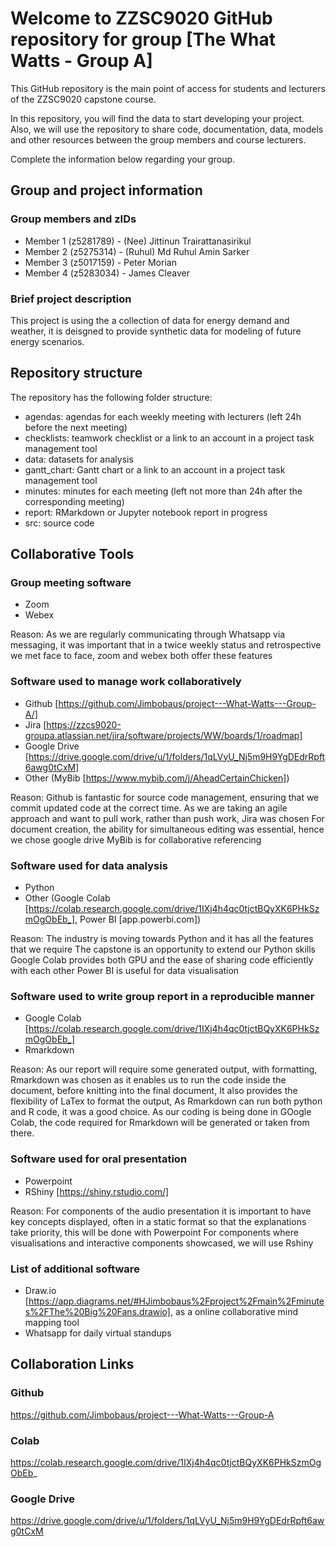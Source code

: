# Welcome to ZZSC9020 GitHub repository for group [The What Watts - Group A]

This GitHub repository is the main point of access for students and lecturers of the ZZSC9020 capstone course. 

In this repository, you will find the data to start developing your project. Also, we will use the repository to share code, documentation, data, models and other resources between the group members and course lecturers.

Complete the information below regarding your group.

## Group and project information

### Group members and zIDs
- Member 1 (z5281789) - (Nee) Jittinun Trairattanasirikul
- Member 2 (z5275314) - (Ruhul) Md Ruhul Amin Sarker
- Member 3 (z5017159) - Peter Morian
- Member 4 (z5283034) - James Cleaver

### Brief project description
This project is using the a collection of data for energy demand and weather, it is deisgned to provide synthetic data for modeling of future energy scenarios.

## Repository structure

The repository has the following folder structure:

- agendas: agendas for each weekly meeting with lecturers (left 24h before the next meeting)
- checklists: teamwork checklist or a link to an account in a project task management tool
- data: datasets for analysis
- gantt_chart: Gantt chart or a link to an account in a project task management tool
- minutes: minutes for each meeting (left not more than 24h after the corresponding meeting)
- report: RMarkdown or Jupyter notebook report in progress
- src: source code

## Collaborative Tools
### Group meeting software
- Zoom
- Webex

Reason: As we are regularly communicating through Whatsapp via messaging, it was important that in a twice weekly status and retrospective we met face to face, zoom and webex both offer these features

### Software used to manage work collaboratively
- Github [https://github.com/Jimbobaus/project---What-Watts---Group-A/]
- Jira [https://zzcs9020-groupa.atlassian.net/jira/software/projects/WW/boards/1/roadmap]
- Google Drive [https://drive.google.com/drive/u/1/folders/1qLVyU_Nj5m9H9YgDEdrRpft6awg0tCxM]
- Other (MyBib [https://www.mybib.com/j/AheadCertainChicken])

Reason: Github is fantastic for source code management, ensuring that we commit updated code at the correct time.
As we are taking an agile approach and want to pull work, rather than push work, Jira was chosen
For document creation, the ability for simultaneous editing was essential, hence we chose google drive
MyBib is for collaborative referencing

### Software used for data analysis
- Python
- Other (Google Colab [https://colab.research.google.com/drive/1IXj4h4qc0tjctBQyXK6PHkSzmOgObEb_], Power BI [app.powerbi.com])

Reason: The industry is moving towards Python and it has all the features that we require
The capstone is an opportunity to extend our Python skills
Google Colab provides both GPU and the ease of sharing code efficiently with each other
Power BI is useful for data visualisation

### Software used to write group report in a reproducible manner
- Google Colab [https://colab.research.google.com/drive/1IXj4h4qc0tjctBQyXK6PHkSzmOgObEb_]
- Rmarkdown

Reason: As our report will require some generated output, with formatting, Rmarkdown was chosen as it enables us to run the code inside the document, before knitting into the final document, It also provides the flexibility of LaTex to format the output, As Rmarkdown can run both python and R code, it was a good choice. As our coding is being done in GOogle Colab, the code required for Rmarkdown will be generated or taken from there. 

### Software used for oral presentation
- Powerpoint
- RShiny [https://shiny.rstudio.com/]

Reason: For components of the audio presentation it is important to have key concepts displayed, often in a static format so that the explanations take priority, this will be done with Powerpoint
For components where visualisations and interactive components showcased, we will use Rshiny

### List of additional software
- Draw.io [https://app.diagrams.net/#HJimbobaus%2Fproject%2Fmain%2Fminutes%2FThe%20Big%20Fans.drawio], as a online collaborative mind mapping tool
- Whatsapp for daily virtual standups


## Collaboration Links
### Github
https://github.com/Jimbobaus/project---What-Watts---Group-A 

### Colab
https://colab.research.google.com/drive/1IXj4h4qc0tjctBQyXK6PHkSzmOgObEb_

### Google Drive
https://drive.google.com/drive/u/1/folders/1qLVyU_Nj5m9H9YgDEdrRpft6awg0tCxM 

